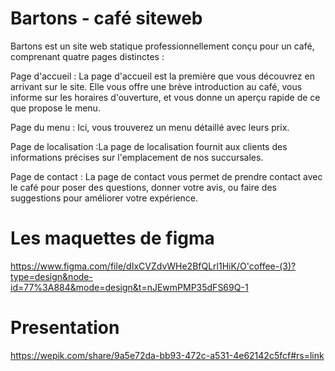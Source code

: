 # Bartons - café siteweb
Bartons est un site web statique professionnellement conçu pour un café, comprenant quatre pages distinctes :

Page d'accueil : La page d'accueil est la première que vous découvrez en arrivant sur le site. Elle vous offre une brève introduction au café, vous informe sur les horaires d'ouverture, et vous donne un aperçu rapide de ce que propose le menu.

Page du menu : Ici, vous trouverez un menu détaillé avec leurs prix.

Page de localisation :La page de localisation fournit aux clients des informations précises sur l'emplacement de nos succursales.

Page de contact : La page de contact vous permet de prendre contact avec le café pour poser des questions, donner votre avis, ou faire des suggestions pour améliorer votre expérience.

# Les maquettes de figma
 https://www.figma.com/file/dIxCVZdvWHe2BfQLrl1HiK/O'coffee-(3)?type=design&node-id=77%3A884&mode=design&t=nJEwmPMP35dFS69Q-1
 
 # Presentation
 https://wepik.com/share/9a5e72da-bb93-472c-a531-4e62142c5fcf#rs=link